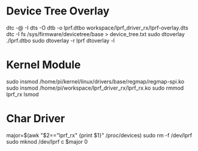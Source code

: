# Device Tree Overlay
dtc -@ -I dts -O dtb -o lprf.dtbo workspace/lprf_driver_rx/lprf-overlay.dts
dtc -I fs /sys/firmware/devicetree/base > device_tree.txt
sudo dtoverlay ./lprf.dtbo
sudo dtoverlay -r lprf
dtoverlay -l

# Kernel Module
sudo insmod /home/pi/kernel/linux/drivers/base/regmap/regmap-spi.ko
sudo insmod /home/pi/workspace/lprf_driver_rx/lprf_rx.ko
sudo rmmod lprf_rx
lsmod

# Char Driver
major=$(awk "\$2==\"lprf_rx\" {print \$1}" /proc/devices)
sudo rm -f /dev/lprf
sudo mknod /dev/lprf c $major 0
